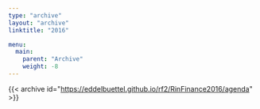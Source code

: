```yaml
---
type: "archive"
layout: "archive"
linktitle: "2016"

menu:
  main:
    parent: "Archive"
    weight: -8
---
```


{{< archive id="https://eddelbuettel.github.io/rf2/RinFinance2016/agenda" >}}
